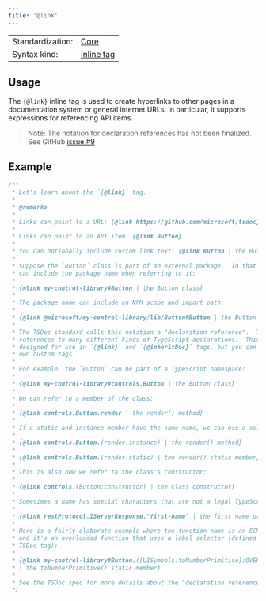```yaml
---
title: '@link'
---
```


<!-- prettier-ignore-start -->
|    |    |
| -- | -- |
| Standardization: | [Core](https://tsdoc.org/pages/spec/standardization_groups/) |
| Syntax kind: | [Inline tag](https://tsdoc.org/pages/spec/tag_kinds/) |
<!-- prettier-ignore-end -->

## Usage

The `{@link}` inline tag is used to create hyperlinks to other pages in a
documentation system or general internet URLs. In particular, it supports
expressions for referencing API items.

> Note: The notation for declaration references has not been finalized. See GitHub
> [issue #9](https://github.com/microsoft/tsdoc/issues/9)

## Example

```ts
/**
 * Let's learn about the `{@link}` tag.
 *
 * @remarks
 *
 * Links can point to a URL: {@link https://github.com/microsoft/tsdoc}
 *
 * Links can point to an API item: {@link Button}
 *
 * You can optionally include custom link text: {@link Button | the Button class}
 *
 * Suppose the `Button` class is part of an external package.  In that case, we
 * can include the package name when referring to it:
 *
 * {@link my-control-library#Button | the Button class}
 *
 * The package name can include an NPM scope and import path:
 *
 * {@link @microsoft/my-control-library/lib/Button#Button | the Button class}
 *
 * The TSDoc standard calls this notation a "declaration reference".  The notation supports
 * references to many different kinds of TypeScript declarations.  This notation was originally
 * designed for use in `{@link}` and `{@inheritDoc}` tags, but you can also use it in your
 * own custom tags.
 *
 * For example, the `Button` can be part of a TypeScript namespace:
 *
 * {@link my-control-library#controls.Button | the Button class}
 *
 * We can refer to a member of the class:
 *
 * {@link controls.Button.render | the render() method}
 *
 * If a static and instance member have the same name, we can use a selector to distinguish them:
 *
 * {@link controls.Button.(render:instance) | the render() method}
 *
 * {@link controls.Button.(render:static) | the render() static member}
 *
 * This is also how we refer to the class's constructor:
 *
 * {@link controls.(Button:constructor) | the class constructor}
 *
 * Sometimes a name has special characters that are not a legal TypeScript identifier:
 *
 * {@link restProtocol.IServerResponse."first-name" | the first name property}
 *
 * Here is a fairly elaborate example where the function name is an ECMAScript 6 symbol,
 * and it's an overloaded function that uses a label selector (defined using the `{@label}`
 * TSDoc tag):
 *
 * {@link my-control-library#Button.([UISymbols.toNumberPrimitive]:OVERLOAD_1)
 * | the toNumberPrimitive() static member}
 *
 * See the TSDoc spec for more details about the "declaration reference" notation.
 */
```

